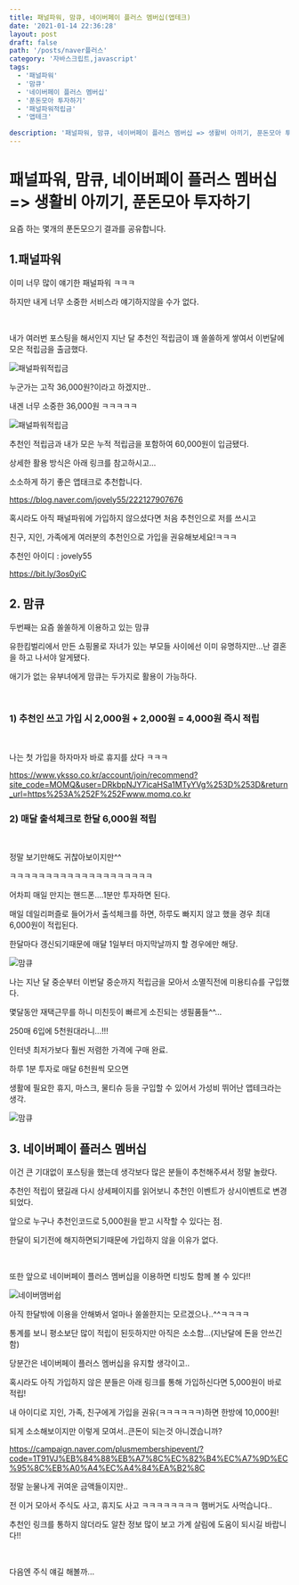 ```yaml
---
title: 패널파워, 맘큐, 네이버페이 플러스 멤버십(앱테크)
date: '2021-01-14 22:36:28'
layout: post
draft: false
path: '/posts/naver플러스'
category: '자바스크립트,javascript'
tags:
  - '패널파워'
  - '맘큐'
  - '네이버페이 플러스 멤버십'
  - '푼돈모아 투자하기'
  - '패널파워적립금'
  - '앱테크'

description: '패널파워, 맘큐, 네이버페이 플러스 멤버십 => 생활비 아끼기, 푼돈모아 투자하기, 패널파워적립금'
---
```


# 패널파워, 맘큐, 네이버페이 플러스 멤버십 => 생활비 아끼기, 푼돈모아 투자하기
요즘 하는 몇개의 푼돈모으기 결과를 공유합니다.


## 1.패널파워 

이미 너무 많이 얘기한 패널파워 ㅋㅋㅋ

하지만 내게 너무 소중한 서비스라 얘기하지않을 수가 없다.

​

내가 여러번 포스팅을 해서인지 지난 달 추천인 적립금이 꽤 쏠쏠하게 쌓여서 이번달에 모은 적립금을 출금했다.

![패널파워적립금](./패널파워_01.png)


누군가는 고작 36,000원?이라고 하겠지만..

내겐 너무 소중한 36,000원 ㅋㅋㅋㅋㅋ

![패널파워적립금](./패널파워_02.png)

추천인 적립금과 내가 모은 누적 적립금을 포함하여 60,000원이 입금됐다.

상세한 활용 방식은 아래 링크를 참고하시고...

소소하게 하기 좋은 앱태크로 추천합니다.

https://blog.naver.com/jovely55/222127907676


혹시라도 아직 패널파워에 가입하지 않으셨다면 처음 추천인으로 저를 쓰시고

친구, 지인, 가족에게 여러분의 추천인으로 가입을 권유해보세요!ㅋㅋㅋ

추천인 아이디 : jovely55

https://bit.ly/3os0yiC


## 2. 맘큐

두번째는 요즘 쏠쏠하게 이용하고 있는 맘큐

유한킴벌리에서 만든 쇼핑몰로 자녀가 있는 부모들 사이에선 이미 유명하지만...난 결혼을 하고 나서야 알게됐다.

애기가 없는 유부녀에게 맘큐는 두가지로 활용이 가능하다. 

​

### 1) 추천인 쓰고 가입 시 2,000원 + 2,000원 = 4,000원 즉시 적립

​

나는 첫 가입을 하자마자 바로 휴지를 샀다 ㅋㅋㅋ 

https://www.yksso.co.kr/account/join/recommend?site_code=MOMQ&user=DRkbpNJY7icaHSa1MTyYVg%253D%253D&return_url=https%253A%252F%252Fwww.momq.co.kr



### 2) 매달 출석체크로 한달 6,000원 적립

​

정말 보기만해도 귀찮아보이지만^^

ㅋㅋㅋㅋㅋㅋㅋㅋㅋㅋㅋㅋㅋㅋㅋㅋㅋㅋㅋㅋ

어차피 매일 만지는 핸드폰....1분만 투자하면 된다.

매일 데일리퍼즐로 들어가서 출석체크를 하면, 하루도 빠지지 않고 했을 경우 최대 6,000원이 적립된다.

한달마다 갱신되기때문에 매달 1일부터 마지막날까지 할 경우에만 해당. 


![맘큐](./맘큐_01.png)

나는 지난 달 중순부터 이번달 중순까지 적립금을 모아서 소멸직전에 미용티슈를 구입했다.

몇달동안 재택근무를 하니 미친듯이 빠르게 소진되는 생필품들^^...

250매 6입에 5천원대라니...!!!

인터넷 최저가보다 훨씬 저렴한 가격에 구매 완료.

하루 1분 투자로 매달 6천원씩 모으면

생활에 필요한 휴지, 마스크, 물티슈 등을 구입할 수 있어서 가성비 뛰어난 앱테크라는 생각.


![맘큐](./맘큐_02.png)


## 3. 네이버페이 플러스 멤버십

이건 큰 기대없이 포스팅을 했는데 생각보다 많은 분들이 추천해주셔서 정말 놀랐다.

추천인 적립이 됐길래 다시 상세페이지를 읽어보니 추천인 이벤트가 상시이벤트로 변경되었다.

앞으로 누구나 추천인코드로 5,000원을 받고 시작할 수 있다는 점.

한달이 되기전에 해지하면되기때문에 가입하지 않을 이유가 없다.

​

또한 앞으로 네이버페이 플러스 멤버십을 이용하면 티빙도 함께 볼 수 있다!!

![네이버맴버쉽](./네이버맴버쉽.png)

아직 한달밖에 이용을 안해봐서 얼마나 쏠쏠한지는 모르겠으나..^^ㅋㅋㅋㅋ

통계를 보니 평소보단 많이 적립이 된듯하지만 아직은 소소함...(지난달에 돈을 안쓰긴함)


당분간은 네이버페이 플러스 멤버십을 유지할 생각이고..

혹시라도 아직 가입하지 않은 분들은 아래 링크를 통해 가입하신다면 5,000원이 바로 적립!

내 아이디로 지인, 가족, 친구에게 가입을 권유(ㅋㅋㅋㅋㅋㅋ)하면 한방에 10,000원!

되게 소소해보이지만 이렇게 모여서..큰돈이 되는것 아니겠습니까?

https://campaign.naver.com/plusmembershipevent/?code=1T91VJ%EB%84%88%EB%A7%8C%EC%82%B4%EC%A7%9D%EC%95%8C%EB%A0%A4%EC%A4%84%EA%B2%8C


정말 눈물나게 귀여운 금액들이지만..

전 이거 모아서 주식도 사고, 휴지도 사고 ㅋㅋㅋㅋㅋㅋㅋㅋ 햄버거도 사먹습니다..

추천인 링크를 통하지 않더라도 알찬 정보 많이 보고 가계 살림에 도움이 되시길 바랍니다!!

​

다음엔 주식 얘길 해볼까...
